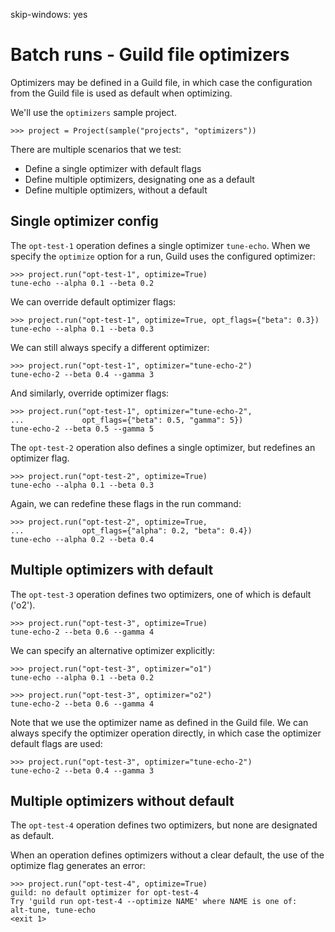 skip-windows: yes


# Batch runs - Guild file optimizers

Optimizers may be defined in a Guild file, in which case the
configuration from the Guild file is used as default when optimizing.

We'll use the `optimizers` sample project.

    >>> project = Project(sample("projects", "optimizers"))

There are multiple scenarios that we test:

- Define a single optimizer with default flags
- Define multiple optimizers, designating one as a default
- Define multiple optimizers, without a default

## Single optimizer config

The `opt-test-1` operation defines a single optimizer
`tune-echo`. When we specify the `optimize` option for a run, Guild
uses the configured optimizer:

    >>> project.run("opt-test-1", optimize=True)
    tune-echo --alpha 0.1 --beta 0.2

We can override default optimizer flags:

    >>> project.run("opt-test-1", optimize=True, opt_flags={"beta": 0.3})
    tune-echo --alpha 0.1 --beta 0.3

We can still always specify a different optimizer:

    >>> project.run("opt-test-1", optimizer="tune-echo-2")
    tune-echo-2 --beta 0.4 --gamma 3

And similarly, override optimizer flags:

    >>> project.run("opt-test-1", optimizer="tune-echo-2",
    ...             opt_flags={"beta": 0.5, "gamma": 5})
    tune-echo-2 --beta 0.5 --gamma 5

The `opt-test-2` operation also defines a single optimizer, but
redefines an optimizer flag.

    >>> project.run("opt-test-2", optimize=True)
    tune-echo --alpha 0.1 --beta 0.3

Again, we can redefine these flags in the run command:

    >>> project.run("opt-test-2", optimize=True,
    ...             opt_flags={"alpha": 0.2, "beta": 0.4})
    tune-echo --alpha 0.2 --beta 0.4

## Multiple optimizers with default

The `opt-test-3` operation defines two optimizers, one of which is
default ('o2').

    >>> project.run("opt-test-3", optimize=True)
    tune-echo-2 --beta 0.6 --gamma 4

We can specify an alternative optimizer explicitly:

    >>> project.run("opt-test-3", optimizer="o1")
    tune-echo --alpha 0.1 --beta 0.2

    >>> project.run("opt-test-3", optimizer="o2")
    tune-echo-2 --beta 0.6 --gamma 4

Note that we use the optimizer name as defined in the Guild file. We
can always specify the optimizer operation directly, in which case the
optimizer default flags are used:

    >>> project.run("opt-test-3", optimizer="tune-echo-2")
    tune-echo-2 --beta 0.4 --gamma 3

## Multiple optimizers without default

The `opt-test-4` operation defines two optimizers, but none are
designated as default.

When an operation defines optimizers without a clear default, the use
of the optimize flag generates an error:

    >>> project.run("opt-test-4", optimize=True)
    guild: no default optimizer for opt-test-4
    Try 'guild run opt-test-4 --optimize NAME' where NAME is one of:
    alt-tune, tune-echo
    <exit 1>
